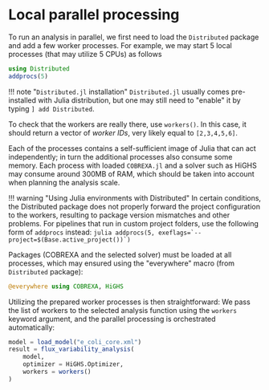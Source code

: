 
# Local parallel processing

To run an analysis in parallel, we first need to load the `Distributed`
package and add a few worker processes. For example, we may start 5 local
processes (that may utilize 5 CPUs) as follows

```julia
using Distributed
addprocs(5)
```

!!! note "`Distributed.jl` installation"
    `Distributed.jl` usually comes pre-installed with Julia distribution, but
    one may still need to "enable" it by typing `] add Distributed`.

To check that the workers are really there, use `workers()`. In this
case, it should return a vector of _worker IDs_, very likely equal to
`[2,3,4,5,6]`.

Each of the processes contains a self-sufficient image of Julia that can act
independently; in turn the additional processes also consume some memory. Each
process with loaded `COBREXA.jl` and a solver such as HiGHS may consume around
300MB of RAM, which should be taken into account when planning the analysis
scale.

!!! warning "Using Julia environments with Distributed"
    In certain conditions, the Distributed package does not properly forward
    the project configuration to the workers, resulting to package version
    mismatches and other problems. For pipelines that run in custom project
    folders, use the following form of `addprocs` instead:
    ```julia
    addprocs(5, exeflags=`--project=$(Base.active_project())`)
    ```

Packages (COBREXA and the selected solver) must be loaded at all processes,
which may ensured using the "everywhere" macro (from `Distributed` package):
```julia
@everywhere using COBREXA, HiGHS
```

Utilizing the prepared worker processes is then straightforward: We pass the
list of workers to the selected analysis function using the `workers` keyword
argument, and the parallel processing is orchestrated automatically:

```julia
model = load_model("e_coli_core.xml")
result = flux_variability_analysis(
    model,
    optimizer = HiGHS.Optimizer,
    workers = workers()
)
```
